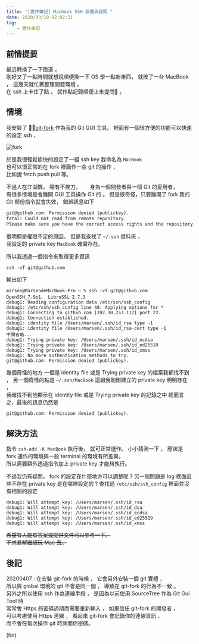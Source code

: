 ```yaml
---
title: "[實作筆記] Macbook SSH 設置與疑問 "
date: 2020/03/10 02:02:31
tag:
    - 實作筆記
---
```


## 前情提要

最近轉換了一下跑道 ，  
剛好又了一點時間就想說順便換一下 OS 學一點新東西，
就敗了一台 MacBook ， 這幾天就忙著整理開發環境 。  
在 ssh 上卡住了點 ， 就作點記錄順便上來提問 。

## 情境

我安裝了 [git-fork](https://git-fork.com/) 作為我的 Git GUI 工具。
裡面有一個很方便的功能可以快速的設定 ssh ，  

![fork](/images/2020/3/030901_fork_setting_ssh.png)  

於是我很輕鬆愉快的設定了一組 ssh key 我命名為 `MacBook`  
也可以很正常的在 fork 裡面作一些 git 的操作 ，  
比如說 fetch push pull 等。

不過人在江湖飄， 哪有不挨刀。　　
身為一個開發者與一個 Git 的愛用者，  
有很多情境是會離開 GUI 工具操作 Git 的 。
但是很奇怪，只要離開了 fork 我的 Git 部份指令就會失效，
錯誤訊息如下

```sh
git@github.com: Permission denied (publickey).  
fatal: Could not read from remote repository.  
Please make sure you have the correct access rights and the repository exists.
```

很明顯是權限不足的原因。
但是我查找了 `~/.ssh` 資料夾 ，  
我設定的 private key `MacBook` 確實存在。  

所以我透過一個指令來取得更多資訊

`ssh -vT git@github.com`

輸出如下

```text
marsen@MarsendeMacBook-Pro ~ % ssh -vT git@github.com
OpenSSH_7.9p1， LibreSSL 2.7.3
debug1: Reading configuration data /etc/ssh/ssh_config
debug1: /etc/ssh/ssh_config line 48: Applying options for *
debug1: Connecting to github.com [192.30.253.112] port 22.
debug1: Connection established.
debug1: identity file /Users/marsen/.ssh/id_rsa type -1
debug1: identity file /Users/marsen/.ssh/id_rsa-cert type -1
中間省略...  
debug1: Trying private key: /Users/marsen/.ssh/id_ecdsa
debug1: Trying private key: /Users/marsen/.ssh/id_ed25519
debug1: Trying private key: /Users/marsen/.ssh/id_xmss
debug1: No more authentication methods to try.
git@github.com: Permission denied (publickey).
```

幾個奇怪的地方
一個是 identity file 或是 Trying private key 的檔案我都找不到 ，
另一個奇怪的點是 `~/.ssh/MacBook` 這組我剛剛建立的 private key 明明存在 ，  
我確找不到他顯示在 identity file 或是 Trying private key 的記錄之中
總而言之，最後的訊息仍然是

```sh
git@github.com: Permission denied (publickey).
```

## 解決方法

指令 `ssh-add -K MacBook` 執行後， 就可正常運作。
小小猜測一下 ， 應該是 fork 運作的環境與一般 terminal 的環境有所差異，  
所以需要額外透過指令加上 private key 才能夠執行。

不過我仍有疑問， fork 的設定在什麼地方可以調整呢 ?
另一個問題是 log 裡面這些不存在 private key 是在哪裡設定的 ?
查找過 `/etc/ssh/ssh_config` 裡面並沒有相關的設定

```text
debug1: Will attempt key: /Users/marsen/.ssh/id_rsa
debug1: Will attempt key: /Users/marsen/.ssh/id_dsa
debug1: Will attempt key: /Users/marsen/.ssh/id_ecdsa
debug1: Will attempt key: /Users/marsen/.ssh/id_ed25519
debug1: Will attempt key: /Users/marsen/.ssh/id_xmss
```

~~希望有人能有答案或提供文件可以參考一下。  
不求甚解繼續玩 Mac 去。~~

## 後記

20200407 : 在安裝 git-fork 的時候 ， 它會另外安裝一個 git 實體 ，  
所以與 global 環境的 git 不會是同一個 ， 導致在 git-fork 的行為不一致 。  
另外之所以使用 ssh 作為連線手段 ， 是因為以前使用 SourceTree 作為 Git Gui Tool 時  
常常會 Https 的密碼過期而需要重新輸入 ， 如果信任 git-fork 的開發者 ，  
可以考慮使用 Https 連線 ， 看起來 git-fork 會記錄你的連線資訊 ，  
而不會在每次操作 git 時詢問你密碼。

(fin)
